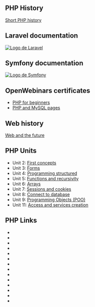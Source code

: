 ## PHP History
<a href="https://desarrolloweb.com/articulos/436.php">Short PHP history</a>

## Laravel documentation
<a href="https://laravel.com/docs/9.x">
  <img src="https://laravel.com/img/logotype.min.svg" alt="Logo de Laravel">
</a>

## Symfony documentation
<a href="https://symfony.com/doc/current/index.html">
  <img src="https://symfony.com/images/logos/header-logo.svg" alt="Logo de Symfony">
</a>

## OpenWebinars certificates
<ul>
  
  <li>
    <a href="https://openwebinars.net/certificacion/doGX9mwV?type=pdf&r=a5df70feb}&t=">PHP for beginners</a>
  </li>

  <li>
    <a href="https://openwebinars.net/certificacion/Xx3Nr1av?type=pdf&r=a5df70feb}&t=">PHP and MySQL pages</a>
  </li>

</ul>

## Web history
<a href="https://drive.google.com/file/d/1rvRm5mKgx1Mq_79S2bzoRdykw7F9U189/view?usp=sharing">Web and the future</a>

## PHP Units
<ul>

  <li>
    Unit 2: <a href="https://drive.google.com/file/d/1xIvgg8bbaVnaRNGP_m02cVLdcim2VhxV/view?usp=sharing">First concepts</a>
  </li>
  
  <li>
    Unit 3: <a href="https://drive.google.com/file/d/17eM9z0FV190mI7YfY9D2ECZ53tFK-SlP/view?usp=sharing">Forms</a>
  </li>
  
  <li>
    Unit 4: <a href="https://drive.google.com/file/d/1H2or9rNRiaYfOu-dlfv--oTU5F8_7lgw/view?usp=sharing">Programming structured</a>
  </li>

  <li>
    Unit 5: <a href="https://drive.google.com/file/d/1riWofoPYddmPhhIQBP1R6PNiviZGv9Cn/view?usp=sharing">Functions and recursivity</a>
  </li>
  
  <li>
    Unit 6: <a href="https://drive.google.com/file/d/1_icVkoQ9muYOEJBN5ztoMQOx_TIMHhv4/view?usp=sharing">Arrays</a>
  </li>
  
  <li>
    Unit 7: <a href="https://drive.google.com/file/d/1xmNlELsAK8b9y65LvWQVW_1wXM19PBLs/view?usp=sharing">Sessions and cookies</a>
  </li>
  
  <li>
    Unit 8: <a href="https://drive.google.com/file/d/10OnSQk8Al7pv7iz-ltFKFqhGZyJnaYdY/view?usp=sharing">Connect to database</a>
  </li>
  
  <li>
    Unit 9: <a href="https://drive.google.com/file/d/1fHoRb19WbKClMX-OZcAlj2-s9Wn2vMlS/view?usp=sharing">Programming Objects (POO)</a>
  </li>
  
  <li>
    Unit 11: <a href="https://drive.google.com/file/d/1m7NIgkjr6UhYQWWErrZ6-ltEc9_gLg4p/view?usp=sharing">Access and services creation</a>
  </li>
</ul>

## PHP Links
<ul>
  
  <li>
    <a href="https://oldweb.today/#19960101/http://geocities.com/"></a>
  </li>

  <li>
    <a href="https://www.php.net/"></a>
  </li>

  <li>
    <a href="https://www.phpmyadmin.net/"></a>
  </li>

  <li>
    <a href="https://overapi.com/php"></a>
  </li>
  <li>
    <a href="https://mariadb.org/"></a>
  </li>
  <li>
    <a href="https://www.apache.org/"></a>
  </li>
  <li>
    <a href="https://caniuse.com/"></a>
  </li>

  <li>
    <a href="https://jigsaw.w3.org/css-validator/"></a>
  </li>

  <li>
    <a href="https://validator.w3.org/"></a>
  </li>

  <li>
    <a href="https://www.w3schools.com/html/default.asp"></a>
  </li>

  <li>
    <a href="https://developer.mozilla.org/es/docs/Web/HTTP/Status"></a>
  </li>

  <li>
    <a href="https://overapi.com/regex"></a>
  </li>

  <li>
    <a href="https://regexr.com/"></a>
  </li>

  <li>
    <a href="https://httpd.apache.org/docs/2.4/howto/htaccess.html"></a>
  </li>

</ul>